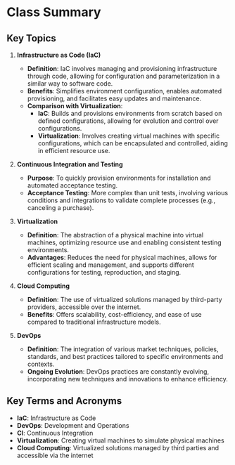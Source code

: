 # Class Summary

## Key Topics

1. **Infrastructure as Code (IaC)**
   - **Definition**: IaC involves managing and provisioning infrastructure through code, allowing for configuration and parameterization in a similar way to software code.
   - **Benefits**: Simplifies environment configuration, enables automated provisioning, and facilitates easy updates and maintenance.
   - **Comparison with Virtualization**:
     - **IaC**: Builds and provisions environments from scratch based on defined configurations, allowing for evolution and control over configurations.
     - **Virtualization**: Involves creating virtual machines with specific configurations, which can be encapsulated and controlled, aiding in efficient resource use.

2. **Continuous Integration and Testing**
   - **Purpose**: To quickly provision environments for installation and automated acceptance testing.
   - **Acceptance Testing**: More complex than unit tests, involving various conditions and integrations to validate complete processes (e.g., canceling a purchase).

3. **Virtualization**
   - **Definition**: The abstraction of a physical machine into virtual machines, optimizing resource use and enabling consistent testing environments.
   - **Advantages**: Reduces the need for physical machines, allows for efficient scaling and management, and supports different configurations for testing, reproduction, and staging.

4. **Cloud Computing**
   - **Definition**: The use of virtualized solutions managed by third-party providers, accessible over the internet.
   - **Benefits**: Offers scalability, cost-efficiency, and ease of use compared to traditional infrastructure models.

5. **DevOps**
   - **Definition**: The integration of various market techniques, policies, standards, and best practices tailored to specific environments and contexts.
   - **Ongoing Evolution**: DevOps practices are constantly evolving, incorporating new techniques and innovations to enhance efficiency.

## Key Terms and Acronyms

- **IaC**: Infrastructure as Code
- **DevOps**: Development and Operations
- **CI**: Continuous Integration
- **Virtualization**: Creating virtual machines to simulate physical machines
- **Cloud Computing**: Virtualized solutions managed by third parties and accessible via the internet
